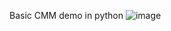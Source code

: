 Basic CMM demo in python
![image](https://github.com/user-attachments/assets/967b2281-d2f7-4265-b45a-6770783cb0e7)

